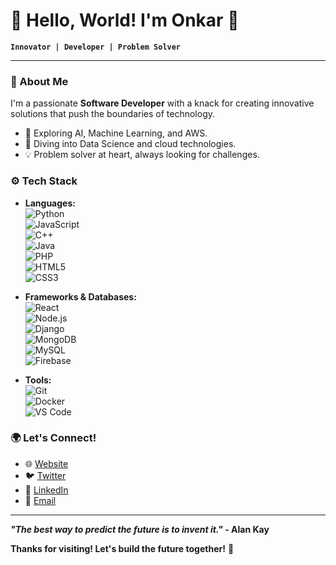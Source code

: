 # 🌌 Hello, World! I'm Onkar 🚀

**`Innovator | Developer | Problem Solver`**

---

### 🧠 About Me
I'm a passionate **Software Developer** with a knack for creating innovative solutions that push the boundaries of technology.

- 🔭 Exploring AI, Machine Learning, and AWS.
- 🌱 Diving into Data Science and cloud technologies.
- 💡 Problem solver at heart, always looking for challenges.

### ⚙️ Tech Stack
- **Languages:**  
  ![Python](https://img.shields.io/badge/-Python-3776AB?style=flat&logo=python&logoColor=white)  
  ![JavaScript](https://img.shields.io/badge/-JavaScript-F7DF1E?style=flat&logo=javascript&logoColor=black)  
  ![C++](https://img.shields.io/badge/-C++-00599C?style=flat&logo=c%2B%2B&logoColor=white)  
  ![Java](https://img.shields.io/badge/-Java-007396?style=flat&logo=java&logoColor=white)  
  ![PHP](https://img.shields.io/badge/-PHP-777BB4?style=flat&logo=php&logoColor=white)  
  ![HTML5](https://img.shields.io/badge/-HTML5-E34F26?style=flat&logo=html5&logoColor=white)  
  ![CSS3](https://img.shields.io/badge/-CSS3-1572B6?style=flat&logo=css3&logoColor=white)  

- **Frameworks & Databases:**  
  ![React](https://img.shields.io/badge/-React-61DAFB?style=flat&logo=react&logoColor=black)  
  ![Node.js](https://img.shields.io/badge/-Node.js-339933?style=flat&logo=node.js&logoColor=white)  
  ![Django](https://img.shields.io/badge/-Django-092E20?style=flat&logo=django&logoColor=white)  
  ![MongoDB](https://img.shields.io/badge/-MongoDB-47A248?style=flat&logo=mongodb&logoColor=white)  
  ![MySQL](https://img.shields.io/badge/-MySQL-4479A1?style=flat&logo=mysql&logoColor=white)  
  ![Firebase](https://img.shields.io/badge/-Firebase-FFCA28?style=flat&logo=firebase&logoColor=black)  

- **Tools:**  
  ![Git](https://img.shields.io/badge/-Git-F05032?style=flat&logo=git&logoColor=white)  
  ![Docker](https://img.shields.io/badge/-Docker-2496ED?style=flat&logo=docker&logoColor=white)  
  ![VS Code](https://img.shields.io/badge/-VS%20Code-007ACC?style=flat&logo=visual-studio-code&logoColor=white)  

### 🌍 Let's Connect!
- 🌐 [Website](https://onkar3333.github.io/personal-website/)
- 🐦 [Twitter](https://x.com/Onkar_Bansode_7)
- 💼 [LinkedIn](https://linkedin.com/in/onkarbansode)
- 📧 [Email](mailto:onkarbansode3333@gmail.com)

---

**_"The best way to predict the future is to invent it."_ - Alan Kay**

**Thanks for visiting! Let's build the future together!** 🚀
